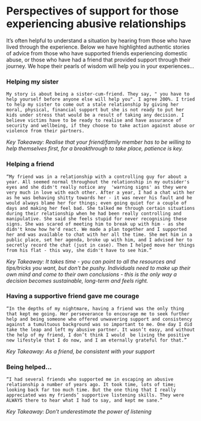 # Perspectives of support for those experiencing abusive relationships

It’s often helpful to understand a situation by hearing from those who have lived through the experience. Below we have highlighted authentic stories of advice from those who have supported friends experiencing domestic abuse, or those who have had a friend that provided support through their journey. We hope their pearls of wisdom will help you in your experiences…

### Helping my sister

`My story is about being a sister-cum-friend. They say, " you have to help yourself before anyone else will help you". I agree 200%. I tried to help my sister to come out a stale relationship by giving her moral, physical, financial support but she is not ready to put her kids under stress that would be a result of taking any decision. I believe victims have to be ready to realise and have assurance of security and wellbeing, if they choose to take action against abuse or violence from their partners.`

_*Key Takeaway:* Realise that your friend/family member has to be willing to help themselves first, for a breakthrough to take place, patience is key._


### Helping a friend 
`“My friend was in a relationship with a controlling guy for about a year. All seemed normal throughout the relationship in my outsider's eyes and she didn't really notice any  'warning signs' as they were very much in love with each other. After a year, I had a chat with her as he was behaving shitty towards her - it was never his fault and he would always blame her for things; even going quiet for a couple of days and making her feel bad. She talked me through certain situations during their relationship when he had been really controlling and manipulative. She said she feels stupid for never recognising these signs. She was scared of meeting him to break up with him - as she didn't know how he'd react. We made a plan together and I supported her and was available to chat with her all the time. She met him in a public place, set her agenda, broke up with him, and I advised her to secretly record the chat (just in case). Then I helped move her things from his flat - this way, she didn't have to see him.”`

_*Key Takeaway:* It takes time - you can point to all the resources and tips/tricks you want, but don't be pushy. Individuals need to make up their own mind and come to their own conclusions - this is the only way a decision becomes sustainable, long-term and feels right._

### Having a supportive friend gave me courage
`“In the depths of my nightmare, having a friend was the only thing that kept me going. Her perseverance to encourage me to seek further help and being someone who offered unwavering support and consistency against a tumultuous background was so important to me. One day I did take the leap and left my abusive partner. It wasn’t easy, and without the help of my friend, I don’t think I would  be living the positive new lifestyle that I do now, and I am eternally grateful for that.”`

_*Key Takeaway:* As a friend, be consistent with your support_


### Being helped…
`“I had several friends who supported me in escaping an abusive relationship a number of years ago. It took time, lots of time; looking back far too much time. But the one thing that I really appreciated was my friends’ supportive listening skills. They were ALWAYS there to hear what I had to say, and kept me sane.”`

_*Key Takeaway:* Don’t underestimate the power of listening_
